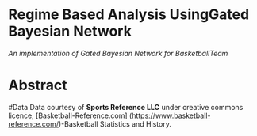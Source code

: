 # Regime Based Analysis UsingGated Bayesian Network
*An implementation of Gated Bayesian Network for BasketballTeam*

# Abstract



#Data
Data courtesy of **Sports Reference LLC** under creative commons licence, [Basketball-Reference.com] (https://www.basketball-reference.com/)-Basketball Statistics and History. 


